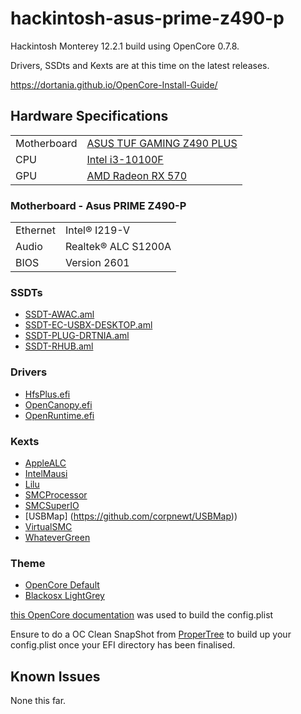# hackintosh-asus-prime-z490-p

Hackintosh Monterey 12.2.1 build using OpenCore 0.7.8.

Drivers, SSDts and Kexts are at this time on the latest releases.

https://dortania.github.io/OpenCore-Install-Guide/

## Hardware Specifications
|||
|-|-|
|Motherboard|[ASUS TUF GAMING Z490 PLUS](https://www.asus.com/za/Motherboards-Components/Motherboards/TUF-Gaming/TUF-GAMING-Z490-PLUS/)|
|CPU|[Intel i3-10100F](https://www.intel.com/content/www/us/en/products/sku/203473/intel-core-i310100f-processor-6m-cache-up-to-4-30-ghz/specifications.html)|
|GPU|[AMD Radeon RX 570](https://www.amd.com/en/products/graphics/radeon-rx-570)|

### Motherboard - Asus PRIME Z490-P
|||
|-|-|
|Ethernet|Intel® I219-V|
|Audio|Realtek® ALC S1200A|
|BIOS|Version 2601|

### SSDTs

* [SSDT-AWAC.aml](https://github.com/dortania/Getting-Started-With-ACPI/blob/master/extra-files/compiled/SSDT-AWAC.aml)
* [SSDT-EC-USBX-DESKTOP.aml](https://github.com/dortania/Getting-Started-With-ACPI/blob/master/extra-files/compiled/SSDT-EC-USBX-DESKTOP.aml)
* [SSDT-PLUG-DRTNIA.aml](https://github.com/dortania/Getting-Started-With-ACPI/blob/master/extra-files/compiled/SSDT-PLUG-DRTNIA.aml)
* [SSDT-RHUB.aml](https://github.com/dortania/Getting-Started-With-ACPI/blob/master/extra-files/compiled/SSDT-RHUB.aml)

### Drivers

* [HfsPlus.efi](https://github.com/acidanthera/OcBinaryData/blob/master/Drivers/HfsPlus.efi)
* [OpenCanopy.efi](https://github.com/acidanthera/OpenCorePkg/tree/0.7.8)
* [OpenRuntime.efi](https://github.com/acidanthera/OpenCorePkg/tree/0.7.8)

### Kexts
* [AppleALC](https://github.com/acidanthera/AppleALC/releases/tag/1.6.9)
* [IntelMausi](https://github.com/acidanthera/IntelMausi)
* [Lilu](https://github.com/acidanthera/Lilu/releases/tag/1.6.0)
* [SMCProcessor](https://github.com/acidanthera/VirtualSMC/releases/tag/1.2.8)
* [SMCSuperIO](https://github.com/acidanthera/VirtualSMC/releases/tag/1.2.8)
* [USBMap] (https://github.com/corpnewt/USBMap))
* [VirtualSMC](https://github.com/acidanthera/VirtualSMC/releases/tag/1.2.8)
* [WhateverGreen](https://github.com/acidanthera/WhateverGreen/releases/tag/1.5.7)

### Theme
* [OpenCore Default](https://dortania.github.io/OpenCore-Post-Install/cosmetic/gui.html)
* [Blackosx LightGrey](https://github.com/blackosx/BsxDarkFenceLightGrey1)

[this OpenCore documentation](https://dortania.github.io/OpenCore-Install-Guide/config.plist/comet-lake.html) was used to build the config.plist

Ensure to do a OC Clean SnapShot from [ProperTree](https://github.com/corpnewt/ProperTree) to build up your config.plist once your EFI directory has been finalised.

## Known Issues

None this far.
